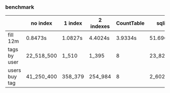 ### benchmark

|               | no index   | 1 index | 2 indexes | CountTable | sqlite    |
|---------------|------------|---------|-----------|------------|-----------|
| fill 12m      |  0.8473s   | 1.0827s | 4.4024s   | 3.9334s    | 51.6963   |
| tags by user  | 22_518_500 | 1_510   | 1_395     | 8          | 23_829    |
| users buy tag | 41_250_400 | 358_379 | 254_984   | 8          | 2_602_600 |
